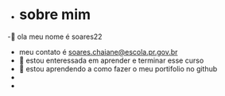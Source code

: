 - # sobre mim
-👋 ola meu nome é soares22
- meu contato é soares.chaiane@escola.pr.gov.br
- 👀 estou enteressada em aprender e terminar esse curso
- 🌱 estou aprendendo a como fazer o meu portifolio no github
- 
- 

<!---
soares22/soares22 is a ✨ special ✨ repository because its `README.md` (this file) appears on your GitHub profile.
You can click the Preview link to take a look at your changes.
--->
